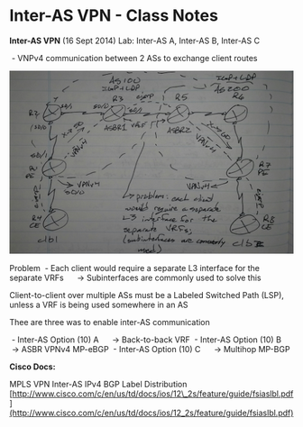 # Inter-AS VPN - Class Notes

**Inter\-AS VPN** \(16 Sept 2014\)
Lab: Inter\-AS A, Inter\-AS B, Inter\-AS C

 \- VNPv4 communication between 2 ASs to exchange client routes

![20141012_172414-1.jpeg](image/20141012_172414-1.jpeg)

Problem
 \- Each client would require a separate L3 interface for the separate VRFs
     \-\> Subinterfaces are commonly used to solve this

Client\-to\-client over multiple ASs must be a Labeled Switched Path \(LSP\), unless a VRF is being used somewhere in an AS

Thee are three was to enable inter\-AS communication

 \- Inter\-AS Option \(10\) A
     \-\> Back\-to\-back VRF
 \- Inter\-AS Option \(10\) B
     \-\> ASBR VPNv4 MP\-eBGP
 \- Inter\-AS Option \(10\) C
     \-\> Multihop MP\-BGP

**Cisco Docs:**

MPLS VPN Inter\-AS IPv4 BGP Label Distribution
[http://www.cisco.com/c/en/us/td/docs/ios/12\_2s/feature/guide/fsiaslbl.pdf](http://www.cisco.com/c/en/us/td/docs/ios/12_2s/feature/guide/fsiaslbl.pdf)
